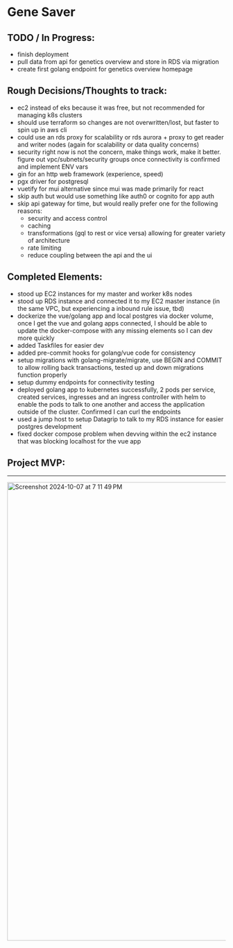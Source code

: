 # Gene Saver

## TODO / In Progress:

- finish deployment
- pull data from api for genetics overview and store in RDS via migration
- create first golang endpoint for genetics overview homepage

## Rough Decisions/Thoughts to track:

- ec2 instead of eks because it was free, but not recommended for managing k8s clusters
- should use terraform so changes are not overwritten/lost, but faster to spin up in aws cli
- could use an rds proxy for scalability or rds aurora + proxy to get reader and writer nodes (again for scalability or data quality concerns)
- security right now is not the concern, make things work, make it better. figure out vpc/subnets/security groups once connectivity is confirmed and implement ENV vars 
- gin for an http web framework (experience, speed)
- pgx driver for postgresql
- vuetify for mui alternative since mui was made primarily for react
- skip auth but would use something like auth0 or cognito for app auth
- skip api gateway for time, but would really prefer one for the following reasons:
  - security and access control
  - caching
  - transformations (gql to rest or vice versa) allowing for greater variety of architecture
  - rate limiting
  - reduce coupling between the api and the ui

## Completed Elements:

- stood up EC2 instances for my master and worker k8s nodes
- stood up RDS instance and connected it to my EC2 master instance (in the same VPC, but experiencing a inbound rule issue, tbd)
- dockerize the vue/golang app and local postgres via docker volume, once I get the vue and golang apps connected, I should be able to update the docker-compose with any missing elements so I can dev more quickly
- added Taskfiles for easier dev
- added pre-commit hooks for golang/vue code for consistency
- setup migrations with golang-migrate/migrate, use BEGIN and COMMIT to allow rolling back transactions, tested up and down migrations function properly
- setup dummy endpoints for connectivity testing
- deployed golang app to kubernetes successfully, 2 pods per service, created services, ingresses and an ingress controller with helm to enable the pods to talk to one another and access the application outside of the cluster. Confirmed I can curl the endpoints
- used a jump host to setup Datagrip to talk to my RDS instance for easier postgres development
- fixed docker compose problem when devving within the ec2 instance that was blocking localhost for the vue app


## Project MVP:
************

<img width="1057" alt="Screenshot 2024-10-07 at 7 11 49 PM" src="https://github.com/user-attachments/assets/3e2be139-eeac-4ed9-a188-0d13947eb235">

